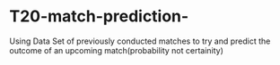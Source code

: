 # T20-match-prediction-
Using Data Set of previously conducted matches to try and  predict the outcome of an upcoming match(probability not certainity)  
